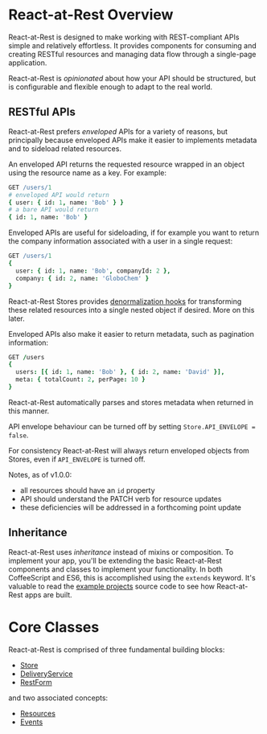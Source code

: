 # React-at-Rest Overview

React-at-Rest is designed to make working with REST-compliant APIs simple and relatively effortless. It provides components for consuming and creating RESTful resources and managing data flow through a single-page application.

React-at-Rest is *opinionated* about how your API should be structured, but is configurable and flexible enough to adapt to the real world.

## RESTful APIs

React-at-Rest prefers *enveloped* APIs for a variety of reasons, but principally because enveloped APIs make it easier to implements metadata and to sideload related resources.

An enveloped API returns the requested resource wrapped in an object using the resource name as a key. For example:
```coffeescript
GET /users/1
# enveloped API would return
{ user: { id: 1, name: 'Bob' } }
# a bare API would return
{ id: 1, name: 'Bob' }
```
Enveloped APIs are useful for sideloading, if for example you want to return the company information associated with a user in a single request:
```coffeescript
GET /users/1
{
  user: { id: 1, name: 'Bob', companyId: 2 },
  company: { id: 2, name: 'GloboChem' }
}
```
React-at-Rest Stores provides [denormalization hooks](store.md#denormalizeAll) for transforming these related resources into a single nested object if desired. More on this later.

Enveloped APIs also make it easier to return metadata, such as pagination information:
```coffeescript
GET /users
{
  users: [{ id: 1, name: 'Bob' }, { id: 2, name: 'David' }],
  meta: { totalCount: 2, perPage: 10 }
}
```
React-at-Rest automatically parses and stores metadata when returned in this manner.

API envelope behaviour can be turned off by setting `Store.API_ENVELOPE = false`.

For consistency React-at-Rest will always return enveloped objects from Stores, even if `API_ENVELOPE` is turned off.

Notes, as of v1.0.0:
* all resources should have an `id` property
* API should understand the PATCH verb for resource updates
* these deficiencies will be addressed in a forthcoming point update

## Inheritance

React-at-Rest uses *inheritance* instead of mixins or composition. To implement your app, you'll be extending the basic React-at-Rest components and classes to implement your functionality. In both CoffeeScript and ES6, this is accomplished using the `extends` keyword. It's valuable to read the [example projects](https://github.com/PayloadDev/react-at-rest-examples) source code to see how React-at-Rest apps are built.

# Core Classes

React-at-Rest is comprised of three fundamental building blocks:
* [Store](store.md)
* [DeliveryService](deliveryservice.md)
* [RestForm](restform.md)

and two associated concepts:
* [Resources](resources.md)
* [Events](events.md)

